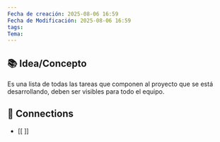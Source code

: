 ```yaml
---
Fecha de creación: 2025-08-06 16:59
Fecha de Modificación: 2025-08-06 16:59
tags: 
Tema:
---
```


## 📚 Idea/Concepto 

Es una lista de todas las tareas que componen al proyecto que se está desarrollando, deben ser visibles para todo el equipo.

## 🔗 Connections
- [[ ]]
